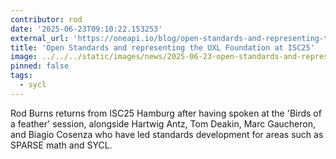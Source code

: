 ```yaml
---
contributor: rod
date: '2025-06-23T09:10:22.153253'
external_url: 'https://oneapi.io/blog/open-standards-and-representing-the-uxl-foundation-at-isc25/'
title: 'Open Standards and representing the UXL Foundation at ISC25'
image: ../../../static/images/news/2025-06-23-open-standards-and-representing-uxl.webp
pinned: false
tags:
  - sycl
---
```


Rod Burns returns from ISC25 Hamburg after having spoken at the 'Birds of a feather' session, 
alongside Hartwig Antz, Tom Deakin, Marc Gaucheron, and Biagio Cosenza who have led standards 
development for areas such as SPARSE math and SYCL.

